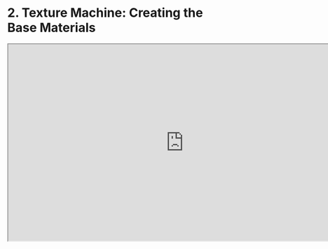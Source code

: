 # 2. Texture Machine: Creating the Base Materials

<p><iframe title="YouTube video player" src="https://www.youtube.com/embed/KMrET6b6T-k?rel=0" width="800" height="450" allowfullscreen="allowfullscreen" allow="accelerometer; autoplay; clipboard-write; encrypted-media; gyroscope; picture-in-picture"></iframe></p>